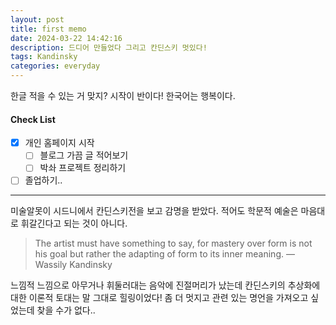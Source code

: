 ```yaml
---
layout: post
title: first memo
date: 2024-03-22 14:42:16
description: 드디어 만들었다 그리고 칸딘스키 멋있다! 
tags: Kandinsky
categories: everyday
---
```


한글 적을 수 있는 거 맞지? 시작이 반이다! 한국어는 행복이다. 

#### Check List

- [x] 개인 홈페이지 시작
  - [ ] 블로그 가끔 글 적어보기
  - [ ] 박솨 프로젝트 정리하기
- [ ] 졸업하기..

<hr>

미술알못이 시드니에서 칸딘스키전을 보고 감명을 받았다. 적어도 학문적 예술은 마음대로 휘갈긴다고 되는 것이 아니다.

> The artist must have something to say, for mastery over form is not his goal but rather the adapting of form to its inner meaning.
> —Wassily Kandinsky

느낌적 느낌으로 아무거나 휘둘러대는 음악에 진절머리가 났는데 칸딘스키의 추상화에 대한 이론적 토대는 말 그대로 힐링이었다! 좀 더 멋지고 관련 있는 명언을 가져오고 싶었는데 찾을 수가 없다..
